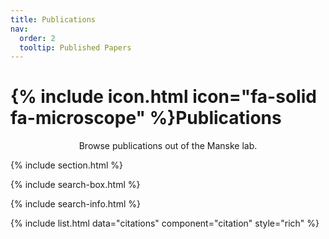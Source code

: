 ```yaml
---
title: Publications
nav:
  order: 2
  tooltip: Published Papers
---
```


# {% include icon.html icon="fa-solid fa-microscope" %}Publications

<p style="text-align: center;">Browse publications out of the Manske lab.</p>

{% include section.html %}

{% include search-box.html %}

{% include search-info.html %}

{% include list.html data="citations" component="citation" style="rich" %}